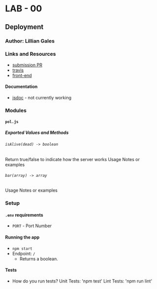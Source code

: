 # LAB - 00

## Deployment

### Author: Lillian Gales

### Links and Resources
* [submission PR](https://github.com/lilliangales-401-advanced-javascript/lab-deployment/pull/1)
* [travis](https://travis-ci.com/lilliangales-401-advanced-javascript/lab-deployment)
* [front-end](https://lillian-lab-00.herokuapp.com) 

#### Documentation
* [jsdoc](http://xyz.com) - not currently working


### Modules
#### `pol.js`
##### Exported Values and Methods

###### `isAlive(dead) -> boolean`
Return true/false to indicate how the server works
Usage Notes or examples

###### `bar(array) -> array`
Usage Notes or examples

### Setup
#### `.env` requirements
* `PORT` - Port Number

#### Running the app
* `npm start`
* Endpoint: `/`
  * Returns a boolean.
  
#### Tests
* How do you run tests? 
Unit Tests: 'npm test'
Lint Tests: 'npm run lint'

